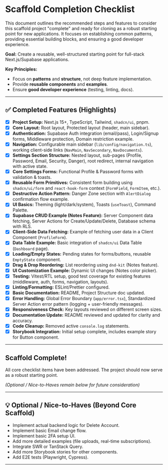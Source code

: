 # Scaffold Completion Checklist

This document outlines the recommended steps and features to consider this scaffold project "complete" and ready for cloning as a robust starting point for new applications. It focuses on establishing common patterns, providing essential building blocks, and ensuring a good developer experience.

**Goal:** Create a reusable, well-structured starting point for full-stack Next.js/Supabase applications.

**Key Principles:**

*   Focus on **patterns** and **structure**, not deep feature implementation.
*   Provide **reusable components** and **examples**.
*   Ensure **good developer experience** (testing, linting, docs).

---

## ✅ Completed Features (Highlights)

-   [x] **Project Setup:** Next.js 15+, TypeScript, Tailwind, `shadcn/ui`, pnpm.
-   [x] **Core Layout:** Root layout, Protected layout (header, main sidebar).
-   [x] **Authentication:** Supabase Auth integration (email/pass), Login/Signup forms, Middleware protection, Domain restriction example.
-   [x] **Navigation:** Configurable main sidebar (`lib/config/navigation.ts`), working client-side links (`NavMain`, `NavSecondary`, `NavDocuments`).
-   [x] **Settings Section Structure:** Nested layout, sub-pages (Profile, Password, Email, Security, Danger), root redirect, internal navigation with active state.
-   [x] **Core Settings Forms:** Functional Profile & Password forms with validation & toasts.
-   [x] **Reusable Form Primitives:** Consistent form building using `shadcn/ui/form` and `react-hook-form` context (`FormField`, `FormItem`, etc.).
-   [x] **Destructive Action Pattern:** Danger Zone section with `AlertDialog` confirmation flow example.
-   [x] **UI Basics:** Theming (light/dark/system), Toasts (`useToast`), Command Palette.
-   [x] **Supabase CRUD Example (Notes Feature):** Server Component data fetching, Server Actions for Create/Update/Delete, Database schema with RLS.
-   [x] **Client-Side Data Fetching:** Example of fetching user data in a Client Component (`ProfileForm`).
-   [x] **Data Table Example:** Basic integration of `shadcn/ui` Data Table (`Dashboard` page).
-   [x] **Loading/Empty States:** Pending states for forms/buttons, reusable `EmptyState` component.
-   [x] **Drag & Drop Reordering:** List reordering using `dnd-kit` (Notes feature).
-   [x] **UI Customization Example:** Dynamic UI changes (Notes color picker).
-   [x] **Testing:** Vitest/RTL setup, good test coverage for existing features (middleware, auth, forms, navigation, layouts).
-   [x] **Linting/Formatting:** ESLint/Prettier configured.
-   [x] **Basic Documentation:** README, Project Structure doc updated.
-   [x] **Error Handling:** Global Error Boundary (`app/error.tsx`), Standardized Server Action error pattern (logging + user-friendly messages).
-   [x] **Responsiveness Check:** Key layouts reviewed on different screen sizes.
-   [x] **Documentation Update:** README reviewed and updated for clarity and accuracy.
-   [x] **Code Cleanup:** Removed active `console.log` statements.
-   [x] **Storybook Integration:** Initial setup complete, includes example story for Button component.

---

## Scaffold Complete!

All core checklist items have been addressed. The project should now serve as a robust starting point.

*(Optional / Nice-to-Haves remain below for future consideration)*

---

## 💡 Optional / Nice-to-Haves (Beyond Core Scaffold)

*   Implement actual backend logic for Delete Account.
*   Implement basic Email change flow.
*   Implement basic 2FA setup UI.
*   Add more detailed examples (file uploads, real-time subscriptions).
*   Integrate SWR or TanStack Query.
*   Add more Storybook stories for other components.
*   Add E2E tests (Playwright, Cypress).

--- 